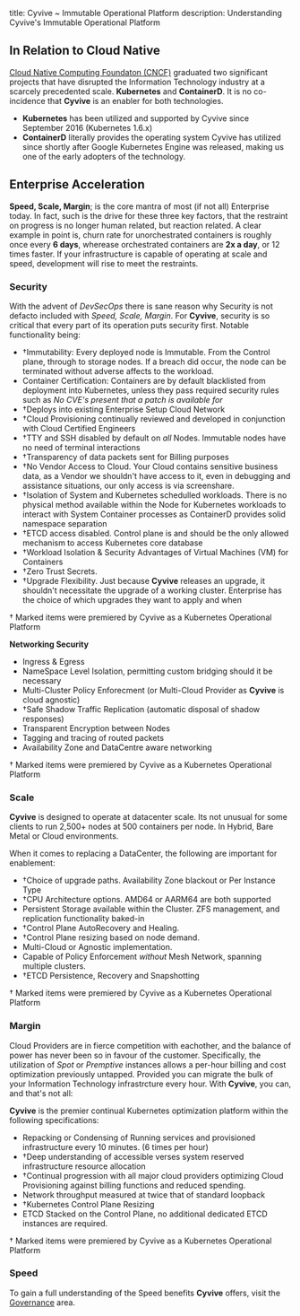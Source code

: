 title: Cyvive ~ Immutable Operational Platform
description: Understanding Cyvive's Immutable Operational Platform

## In Relation to Cloud Native

[Cloud Native Computing Foundaton (CNCF)](https://www.cncf.io/) graduated two significant projects that have disrupted the Information Technology industry at a scarcely precedented scale. **Kubernetes** and **ContainerD**. It is no co-incidence that **Cyvive** is an enabler for both technologies.

- **Kubernetes** has been utilized and supported by Cyvive since September 2016 (Kubernetes 1.6.x)
- **ContainerD** literally provides the operating system Cyvive has utilized since shortly after Google Kubernetes Engine was released, making us one of the early adopters of the technology. 

## Enterprise Acceleration

**Speed, Scale, Margin**; is the core mantra of most (if not all) Enterprise today. In fact, such is the drive for these three key factors, that the restraint on progress is no longer human related, but reaction related. A clear example in point is, churn rate for unorchestrated containers is roughly once every **6 days**, wherease orchestrated containers are **2x a day**, or 12 times faster. If your infrastructure is capable of operating at scale and speed, development will rise to meet the restraints.

### Security

With the advent of *DevSecOps* there is sane reason why Security is not defacto included with *Speed, Scale, Margin*. For **Cyvive**, security is so critical that every part of its operation puts security first. Notable functionality being:

- †Immutability: Every deployed node is Immutable. From the Control plane, through to storage nodes. If a breach did occur, the node can be terminated without adverse affects to the workload.
- Container Certification: Containers are by default blacklisted from deployment into Kubernetes, unless they pass required security rules such as *No CVE's present that a patch is available for* 
- †Deploys into existing Enterprise Setup Cloud Network
- †Cloud Provisioning continually reviewed and developed in conjunction with Cloud Certified Engineers
- †TTY and SSH disabled by default on *all* Nodes. Immutable nodes have no need of terminal interactions
- †Transparency of data packets sent for Billing purposes
- †No Vendor Access to Cloud. Your Cloud contains sensitive business data, as a Vendor we shouldn't have access to it, even in debugging and assistance situations, our only access is via screenshare.
- †Isolation of System and Kubernetes schedulled workloads. There is no physical method available within the Node for Kubernetes workloads to interact with System Container processes as ContainerD provides solid namespace separation
- †ETCD access disabled. Control plane is and should be the only allowed mechanism to access Kubernetes core database
- †Workload Isolation & Security Advantages of Virtual Machines (VM) for Containers
- †Zero Trust Secrets. 
- †Upgrade Flexibility. Just because **Cyvive** releases an upgrade, it shouldn't necessitate the upgrade of a working cluster. Enterprise has the choice of which upgrades they want to apply and when

† Marked items were premiered by Cyvive as a Kubernetes Operational Platform

**Networking Security**

- Ingress & Egress
- NameSpace Level Isolation, permitting custom bridging should it be necessary
- Multi-Cluster Policy Enforecment (or Multi-Cloud Provider as **Cyvive** is cloud agnostic)
- †Safe Shadow Traffic Replication (automatic disposal of shadow responses)
- Transparent Encryption between Nodes
- Tagging and tracing of routed packets
- Availability Zone and DataCentre aware networking

† Marked items were premiered by Cyvive as a Kubernetes Operational Platform

### Scale

**Cyvive** is designed to operate at datacenter scale. Its not unusual for some clients to run 2,500+ nodes at 500 containers per node. In Hybrid, Bare Metal or Cloud environments. 

When it comes to replacing a DataCenter, the following are important for enablement:

- †Choice of upgrade paths. Availability Zone blackout or Per Instance Type
- †CPU Architecture options. AMD64 or AARM64 are both supported
- Persistent Storage available within the Cluster. ZFS management, and replication functionality baked-in
- †Control Plane AutoRecovery and Healing.
- †Control Plane resizing based on node demand.
- Multi-Cloud or Agnostic implementation.
- Capable of Policy Enforcement *without* Mesh Network, spanning multiple clusters. 
- †ETCD Persistence, Recovery and Snapshotting

† Marked items were premiered by Cyvive as a Kubernetes Operational Platform

### Margin

Cloud Providers are in fierce competition with eachother, and the balance of power has never been so in favour of the customer. Specifically, the utilization of *Spot* or *Premptive* instances allows a per-hour billing and cost optimization previously untapped. Provided you can migrate the bulk of your Information Technology infrastrcture every hour. With **Cyvive**, you can, and that's not all:

**Cyvive** is the premier continual Kubernetes optimization platform within the following specifications:

- Repacking or Condensing of Running services and provisioned infrastructure every 10 minutes. (6 times per hour)
- †Deep understanding of accessible verses system reserved infrastructure resource allocation
- †Continual progression with all major cloud providers optimizing Cloud Provisioning against billing functions and reduced spending.
- Network throughput measured at twice that of standard loopback
- †Kubernetes Control Plane Resizing
- ETCD Stacked on the Control Plane, no additional dedicated ETCD instances are required.

† Marked items were premiered by Cyvive as a Kubernetes Operational Platform

### Speed

To gain a full understanding of the Speed benefits **Cyvive** offers, visit the [Governance](../governance/index.md) area.

